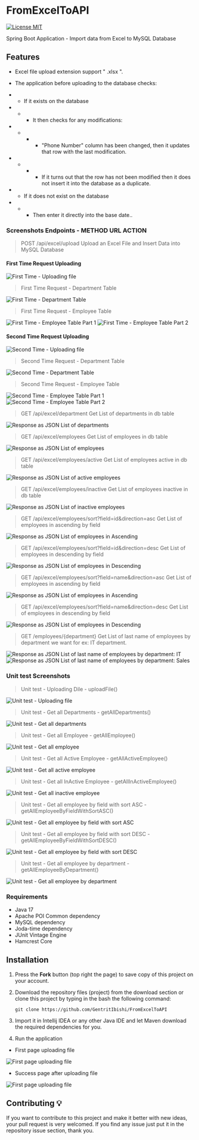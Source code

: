 # FromExcelToAPI
[![License MIT](https://img.shields.io/badge/license-MIT-blue.svg)](https://github.com/GentritIbishi/FromExcelToAPI/blob/master/LICENSE)

Spring Boot Application - Import data from Excel to MySQL Database

## Features

* Excel file upload extension support " .xlsx ".
* The application before uploading to the database checks:


* * If it exists on the database
* * * It then checks for any modifications:

* * * * "Phone Number" column has been changed, then it updates that row with the last modification.

* * * * If it turns out that the row has not been modified then it does not insert it into the database as a duplicate.

* * If it does not exist on the database
* * * Then enter it directly into the base date..

### Screenshots Endpoints - METHOD URL ACTION

> POST /api/excel/upload Upload an Excel File and Insert Data into MySQL Database

#### First Time Request Uploading

![First Time - Uploading file](screenshots/uploadEndpoint/first_upload_endpoint.png) 

> First Time Request - Department Table

![First Time - Department Table](screenshots/uploadEndpoint/first_department_table.png) 

> First Time Request - Employee Table

![First Time - Employee Table Part 1](screenshots/uploadEndpoint/first_employee_table_1.png) 
![First Time - Employee Table Part 2](screenshots/uploadEndpoint/first_employee_table_2.png) 

#### Second Time Request Uploading

![Second Time - Uploading file](screenshots/uploadEndpoint/second_upload_endpoint.png) 

> Second Time Request - Department Table

![Second Time - Department Table](screenshots/uploadEndpoint/second_department_table.png) 

> Second Time Request - Employee Table

![Second Time - Employee Table Part 1](screenshots/uploadEndpoint/second_employee_table_1.png) 
![Second Time - Employee Table Part 2](screenshots/uploadEndpoint/second_employee_table_2.png) 

> GET	/api/excel/department Get List of departments in db table

![Response as JSON List of departments](screenshots/departmentsEndpoint/endpoint.png) 

> GET	/api/excel/employees	Get List of employees in db table

![Response as JSON List of employees](screenshots/employeeEndpoint/endpoint.png) 

> GET	/api/excel/employees/active	Get List of employees active in db table

![Response as JSON List of active employees](screenshots/employeeActiveEndpoint/endpoint.png) 

> GET	/api/excel/employees/inactive Get List of employees inactive in db table

![Response as JSON List of inactive employees](screenshots/employeeInactiveEndpoint/endpoint.png) 

> GET	/api/excel/employees/sort?field=id&direction=asc Get List of employees in ascending by field

![Response as JSON List of employees in Ascending](screenshots/endpointSort/sort_by_field_id_asc.png) 

> GET	/api/excel/employees/sort?field=id&direction=desc Get List of employees in descending by field

![Response as JSON List of employees in Descending](screenshots/endpointSort/sort_by_field_id_desc.png) 

> GET	/api/excel/employees/sort?field=name&direction=asc Get List of employees in ascending by field

![Response as JSON List of employees in Ascending](screenshots/endpointSort/sort_by_field_name_asc.png) 

> GET	/api/excel/employees/sort?field=name&direction=desc Get List of employees in descending by field

![Response as JSON List of employees in Descending](screenshots/endpointSort/sort_by_field_name_desc.png) 

> GET	/employees/{department} Get List of last name of employees by department we want for ex: IT department.

![Response as JSON List of last name of employees by department: IT](screenshots/employeeSortByDepartment/endpoint%20sort%20it.png)
![Response as JSON List of last name of employees by department: Sales](screenshots/employeeSortByDepartment/endpoint%20sort%20sales.png) 

### Unit test Screenshots

> Unit test - Uploading Dile - uploadFile()

![Unit test - Uploading file](screenshots/unitTests/unit_test_uploadFile.png) 

> Unit test - Get all Departments - getAllDepartments()

![Unit test - Get all departments](screenshots/unitTests/unit_test_getAllDepartments.png) 

> Unit test - Get all Employee - getAllEmployee()

![Unit test - Get all employee](screenshots/unitTests/unit_test_getAllEmployee.png) 

> Unit test - Get all Active Employee - getAllActiveEmployee()

![Unit test - Get all active employee](screenshots/unitTests/unit_test_getAllActiveEmployee.png) 

> Unit test - Get all InActive Employee - getAllInActiveEmployee()

![Unit test - Get all inactive employee](screenshots/unitTests/unit_test_getAllInActiveEmployee.png) 

> Unit test - Get all employee by field with sort ASC - getAllEmployeeByFieldWithSortASC()

![Unit test - Get all employee by field with sort ASC](screenshots/unitTests/unit_test_getAllEmployeeByFieldWithSortASC.png) 

> Unit test - Get all employee by field with sort DESC - getAllEmployeeByFieldWithSortDESC()

![Unit test - Get all employee by field with sort DESC](screenshots/unitTests/unit_test_getAllEmployeeByFieldWithSortDESC.png) 

> Unit test - Get all employee by department - getAllEmployeeByDepartment()

![Unit test - Get all employee by department](screenshots/unitTests/unit_test_getAllEmployeeByDepartment.png) 

### Requirements
* Java 17
* Apache POI Common dependency
* MySQL dependency
* Joda-time dependency
* JUnit Vintage Engine
* Hamcrest Core

## Installation
1. Press the **Fork** button (top right the page) to save copy of this project on your account.
2. Download the repository files (project) from the download section or clone this project by typing in the bash the following command:

       git clone https://github.com/GentritIbishi/FromExcelToAPI
3. Import it in Intellij IDEA or any other Java IDE and let Maven download the required dependencies for you.
4. Run the application 

* First page uploading file

![First page uploading file](screenshots/runningApplication/firstPage.png) 

* Success page after uploading file

![First page uploading file](screenshots/runningApplication/SuccessPage.png) 

## Contributing 💡
If you want to contribute to this project and make it better with new ideas, your pull request is very welcomed.
If you find any issue just put it in the repository issue section, thank you.

